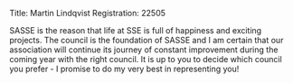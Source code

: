 Title: Martin Lindqvist
Registration: 22505

SASSE is the reason that life at SSE is full of happiness and exciting projects. The council is the foundation of SASSE and I am certain that our association will continue its journey of constant improvement during the coming year with the right council. It is up to you to decide which council you prefer - I promise to do my very best in representing you!
